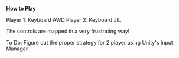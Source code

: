 **How to Play**

Player 1: Keyboard AWD
Player 2: Keyboard JIL

The controls are mapped in a very frustrating way!

To Do: Figure out the proper strategy for 2 player using Unity's Input Manager
